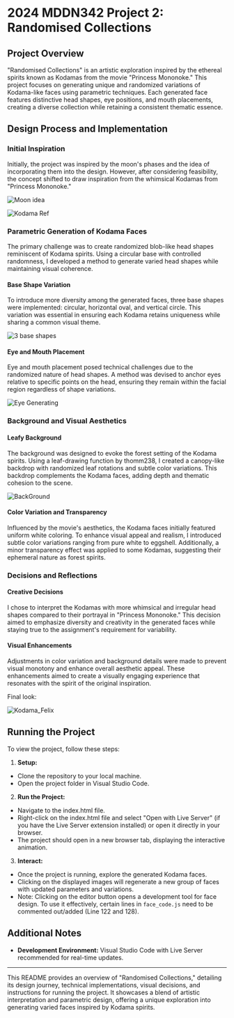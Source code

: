 # 2024 MDDN342 Project 2: Randomised Collections

## Project Overview

"Randomised Collections" is an artistic exploration inspired by the ethereal spirits known as Kodamas from the movie "Princess Mononoke." This project focuses on generating unique and randomized variations of Kodama-like faces using parametric techniques. Each generated face features distinctive head shapes, eye positions, and mouth placements, creating a diverse collection while retaining a consistent thematic essence.

## Design Process and Implementation

### Initial Inspiration

Initially, the project was inspired by the moon's phases and the idea of incorporating them into the design. However, after considering feasibility, the concept shifted to draw inspiration from the whimsical Kodamas from "Princess Mononoke."

![Moon idea](image.png)

![Kodama Ref](image-1.png)

### Parametric Generation of Kodama Faces

The primary challenge was to create randomized blob-like head shapes reminiscent of Kodama spirits. Using a circular base with controlled randomness, I developed a method to generate varied head shapes while maintaining visual coherence.

#### Base Shape Variation

To introduce more diversity among the generated faces, three base shapes were implemented: circular, horizontal oval, and vertical circle. This variation was essential in ensuring each Kodama retains uniqueness while sharing a common visual theme.

![3 base shapes](image-2.png)

#### Eye and Mouth Placement

Eye and mouth placement posed technical challenges due to the randomized nature of head shapes. A method was devised to anchor eyes relative to specific points on the head, ensuring they remain within the facial region regardless of shape variations.

![Eye Generating](image-4.png)

### Background and Visual Aesthetics

#### Leafy Background

The background was designed to evoke the forest setting of the Kodama spirits. Using a leaf-drawing function by thomm238, I created a canopy-like backdrop with randomized leaf rotations and subtle color variations. This backdrop complements the Kodama faces, adding depth and thematic cohesion to the scene.

![BackGround](image-5.png)

#### Color Variation and Transparency

Influenced by the movie's aesthetics, the Kodama faces initially featured uniform white coloring. To enhance visual appeal and realism, I introduced subtle color variations ranging from pure white to eggshell. Additionally, a minor transparency effect was applied to some Kodamas, suggesting their ephemeral nature as forest spirits.

### Decisions and Reflections

#### Creative Decisions

I chose to interpret the Kodamas with more whimsical and irregular head shapes compared to their portrayal in "Princess Mononoke." This decision aimed to emphasize diversity and creativity in the generated faces while staying true to the assignment's requirement for variability.

#### Visual Enhancements

Adjustments in color variation and background details were made to prevent visual monotony and enhance overall aesthetic appeal. These enhancements aimed to create a visually engaging experience that resonates with the spirit of the original inspiration.

Final look:

![Kodama_Felix](image-7.png)

## Running the Project

To view the project, follow these steps:

1. **Setup:**
  - Clone the repository to your local machine.
  - Open the project folder in Visual Studio Code.

2. **Run the Project:**
  - Navigate to the index.html file.
  - Right-click on the index.html file and select "Open with Live Server" (if you have the Live Server extension installed) or open it directly in your browser.
  - The project should open in a new browser tab, displaying the interactive animation. 

 3. **Interact:**
   - Once the project is running, explore the generated Kodama faces.
   - Clicking on the displayed images will regenerate a new group of faces with updated parameters and variations.
   - Note: Clicking on the editor button opens a development tool for face design. To use it effectively, certain lines in `face_code.js` need to be commented out/added (Line 122 and 128).

## Additional Notes

- **Development Environment:** Visual Studio Code with Live Server recommended for real-time updates.

---

This README provides an overview of "Randomised Collections," detailing its design journey, technical implementations, visual decisions, and instructions for running the project. It showcases a blend of artistic interpretation and parametric design, offering a unique exploration into generating varied faces inspired by Kodama spirits.
